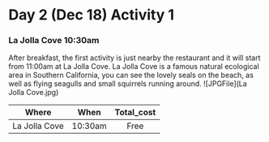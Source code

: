 # Day 2 (Dec 18) Activity 1
### La Jolla Cove 10:30am

  After breakfast, the first activity is just nearby the restaurant and it will start from 11:00am at La Jolla Cove.
  La Jolla Cove is a famous natural ecological area in Southern California, you can see the lovely seals on the beach, as well as flying seagulls and small squirrels running around.
![JPGFile](La Jolla Cove.jpg)

  |Where        |When       |Total_cost|
  |:-----------:|:---------:|:--------:|
  |La Jolla Cove|  10:30am  |   Free   |
